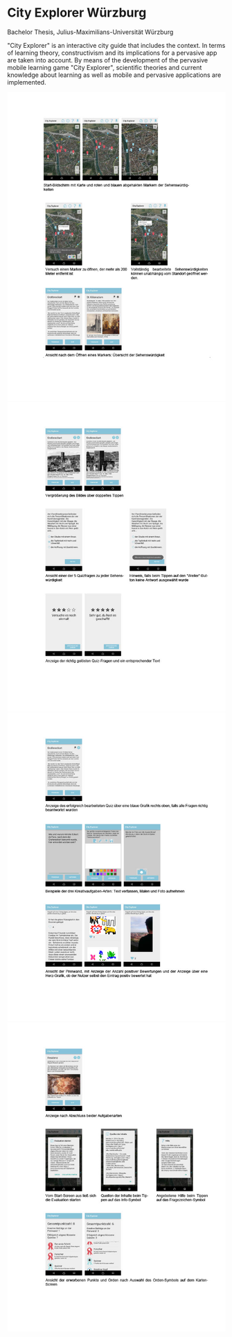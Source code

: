 # City Explorer Würzburg

Bachelor Thesis, Julius-Maximilians-Universität Würzburg

"City Explorer" is an interactive city guide that includes the context. In terms of learning theory, constructivism and its implications for a pervasive app are taken into account. By means of the development of the pervasive mobile learning game "City Explorer", scientific theories and current knowledge about learning as well as mobile and pervasive applications are implemented.


![Screens](https://github.com/maidi29/CityExplorer/blob/master/screens1.jpg?raw=true)
![Screens](https://github.com/maidi29/CityExplorer/blob/master/screens2.jpg?raw=true)
![Screens](https://github.com/maidi29/CityExplorer/blob/master/screens3.jpg?raw=true)
![Screens](https://github.com/maidi29/CityExplorer/blob/master/screens4.jpg?raw=true)

